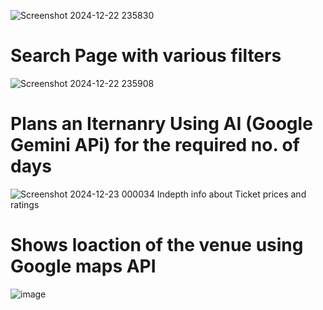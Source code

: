 ![Screenshot 2024-12-22 235830](https://github.com/user-attachments/assets/b3ad18fa-021c-4610-8c0d-0828afb1eeb8)
# Search Page with various filters
![Screenshot 2024-12-22 235908](https://github.com/user-attachments/assets/775365a1-6c2d-439e-a820-2621cc74fee8)
# Plans an Iternanry Using AI (Google Gemini APi) for the required no. of days
![Screenshot 2024-12-23 000034](https://github.com/user-attachments/assets/1c838b06-3344-4f87-9586-54407c6bb61f)
Indepth info about Ticket prices and ratings
# Shows loaction of the venue using **Google maps API**
![image](https://github.com/user-attachments/assets/1e2af1a8-8dce-4315-ad60-03668a9b9c1f)


